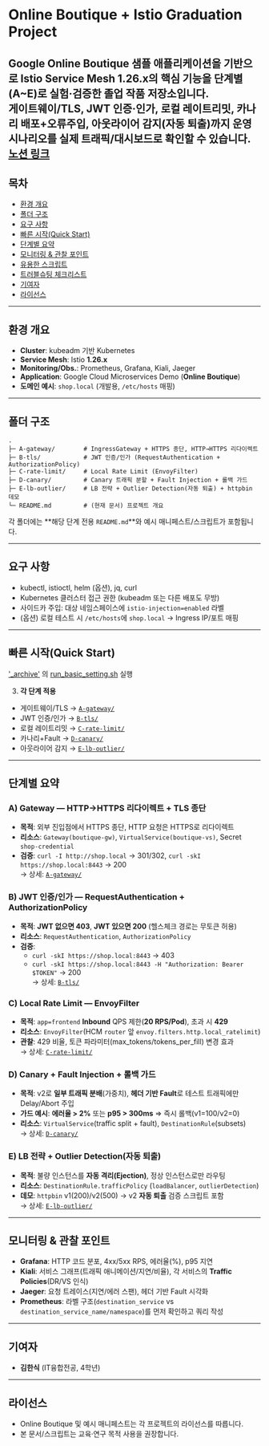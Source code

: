 # Online Boutique + Istio Graduation Project

Google **Online Boutique** 샘플 애플리케이션을 기반으로 **Istio Service Mesh 1.26.x**의 핵심 기능을 단계별(A~E)로 실험·검증한 졸업 작품 저장소입니다.  
게이트웨이/TLS, JWT 인증·인가, 로컬 레이트리밋, 카나리 배포+오류주입, 아웃라이어 감지(자동 퇴출)까지 **운영 시나리오**를 실제 트래픽/대시보드로 확인할 수 있습니다.
[노션 링크](https://www.notion.so/21b808fc218d80868d48cb2c7331defc?source=copy_link)
---

## 목차
- [환경 개요](#환경-개요)
- [폴더 구조](#폴더-구조)
- [요구 사항](#요구-사항)
- [빠른 시작(Quick Start)](#빠른-시작quick-start)
- [단계별 요약](#단계별-요약)
- [모니터링 & 관찰 포인트](#모니터링--관찰-포인트)
- [유용한 스크립트](#유용한-스크립트)
- [트러블슈팅 체크리스트](#트러블슈팅-체크리스트)
- [기여자](#기여자)
- [라이선스](#라이선스)

---

## 환경 개요
- **Cluster**: kubeadm 기반 Kubernetes  
- **Service Mesh**: Istio **1.26.x**  
- **Monitoring/Obs.**: Prometheus, Grafana, Kiali, Jaeger  
- **Application**: Google Cloud Microservices Demo (**Online Boutique**)  
- **도메인 예시**: `shop.local` (개발용, `/etc/hosts` 매핑)

---

## 폴더 구조
```
.
├─ A-gateway/        # IngressGateway + HTTPS 종단, HTTP→HTTPS 리다이렉트
├─ B-tls/            # JWT 인증/인가 (RequestAuthentication + AuthorizationPolicy)
├─ C-rate-limit/     # Local Rate Limit (EnvoyFilter)
├─ D-canary/         # Canary 트래픽 분할 + Fault Injection + 롤백 가드
├─ E-lb-outlier/     # LB 전략 + Outlier Detection(자동 퇴출) + httpbin 데모
└─ README.md         # (현재 문서) 프로젝트 개요
```
각 폴더에는 **해당 단계 전용 `README.md`**와 예시 매니페스트/스크립트가 포함됩니다.

---

## 요구 사항
- kubectl, istioctl, helm (옵션), jq, curl  
- Kubernetes 클러스터 접근 권한 (kubeadm 또는 다른 배포도 무방)  
- 사이드카 주입: 대상 네임스페이스에 `istio-injection=enabled` 라벨  
- (옵션) 로컬 테스트 시 `/etc/hosts`에 `shop.local` → Ingress IP/포트 매핑

---

## 빠른 시작(Quick Start)

['_archive'](./_archive) 의 [run_basic_setting.sh](run_basic_setting.sh) 실행

3) **각 단계 적용**  
- 게이트웨이/TLS → [`A-gateway/`](./A-gateway)  
- JWT 인증/인가 → [`B-tls/`](./B-tls)  
- 로컬 레이트리밋 → [`C-rate-limit/`](./C-rate-limit)  
- 카나리+Fault → [`D-canary/`](./D-canary)  
- 아웃라이어 감지 → [`E-lb-outlier/`](./E-lb-outlier)

---

## 단계별 요약
### A) Gateway — HTTP→HTTPS 리다이렉트 + TLS 종단
- **목적**: 외부 진입점에서 HTTPS 종단, HTTP 요청은 HTTPS로 리다이렉트  
- **리소스**: `Gateway(boutique-gw)`, `VirtualService(boutique-vs)`, Secret `shop-credential`  
- **검증**: `curl -I http://shop.local` → 301/302, `curl -skI https://shop.local:8443` → 200  
→ 상세: [`A-gateway/`](./A-gateway)

### B) JWT 인증/인가 — RequestAuthentication + AuthorizationPolicy
- **목적**: **JWT 없으면 403**, **JWT 있으면 200** (헬스체크 경로는 무토큰 허용)  
- **리소스**: `RequestAuthentication`, `AuthorizationPolicy`  
- **검증**:  
  - `curl -skI https://shop.local:8443` → 403  
  - `curl -skI https://shop.local:8443 -H "Authorization: Bearer $TOKEN"` → 200  
→ 상세: [`B-tls/`](./B-tls)

### C) Local Rate Limit — EnvoyFilter
- **목적**: `app=frontend` **Inbound** QPS 제한(**20 RPS/Pod**), 초과 시 **429**  
- **리소스**: `EnvoyFilter`(HCM `router` 앞 `envoy.filters.http.local_ratelimit`)  
- **관찰**: 429 비율, 토큰 파라미터(max_tokens/tokens_per_fill) 변경 효과  
→ 상세: [`C-rate-limit/`](./C-rate-limit)

### D) Canary + Fault Injection + 롤백 가드
- **목적**: v2로 **일부 트래픽 분배**(가중치), **헤더 기반 Fault**로 테스트 트래픽에만 Delay/Abort 주입  
- **가드 예시**: **에러율 > 2%** 또는 **p95 > 300ms** ⇒ 즉시 롤백(v1=100/v2=0)  
- **리소스**: `VirtualService`(traffic split + fault), `DestinationRule`(subsets)  
→ 상세: [`D-canary/`](./D-canary)

### E) LB 전략 + Outlier Detection(자동 퇴출)
- **목적**: 불량 인스턴스를 **자동 격리(Ejection)**, 정상 인스턴스로만 라우팅  
- **리소스**: `DestinationRule.trafficPolicy` (`loadBalancer`, `outlierDetection`)  
- **데모**: `httpbin` v1(200)/v2(500) → v2 **자동 퇴출** 검증 스크립트 포함  
→ 상세: [`E-lb-outlier/`](./E-lb-outlier)

---

## 모니터링 & 관찰 포인트
- **Grafana**: HTTP 코드 분포, 4xx/5xx RPS, 에러율(%), p95 지연  
- **Kiali**: 서비스 그래프(트래픽 애니메이션/지연/비율), 각 서비스의 **Traffic Policies**(DR/VS 인식)  
- **Jaeger**: 요청 트레이스(지연/에러 스팬), 헤더 기반 Fault 시각화  
- **Prometheus**: 라벨 구조(`destination_service` vs `destination_service_name/namespace`)를 먼저 확인하고 쿼리 작성
---

## 기여자
- **김한식** (IT융합전공, 4학년)

---

## 라이선스
- Online Boutique 및 예시 매니페스트는 각 프로젝트의 라이선스를 따릅니다.  
- 본 문서/스크립트는 교육·연구 목적 사용을 권장합니다.
